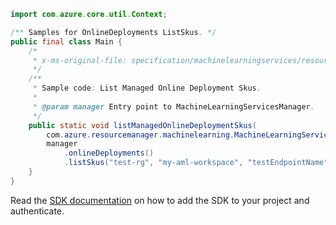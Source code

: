 ```java
import com.azure.core.util.Context;

/** Samples for OnlineDeployments ListSkus. */
public final class Main {
    /*
     * x-ms-original-file: specification/machinelearningservices/resource-manager/Microsoft.MachineLearningServices/preview/2022-02-01-preview/examples/OnlineDeployment/ManagedOnlineDeployment/listSkus.json
     */
    /**
     * Sample code: List Managed Online Deployment Skus.
     *
     * @param manager Entry point to MachineLearningServicesManager.
     */
    public static void listManagedOnlineDeploymentSkus(
        com.azure.resourcemanager.machinelearning.MachineLearningServicesManager manager) {
        manager
            .onlineDeployments()
            .listSkus("test-rg", "my-aml-workspace", "testEndpointName", "testDeploymentName", 1, null, Context.NONE);
    }
}
```

Read the [SDK documentation](https://github.com/Azure/azure-sdk-for-java/blob/azure-resourcemanager-machinelearning_1.0.0-beta.1/sdk/machinelearning/azure-resourcemanager-machinelearning/README.md) on how to add the SDK to your project and authenticate.
